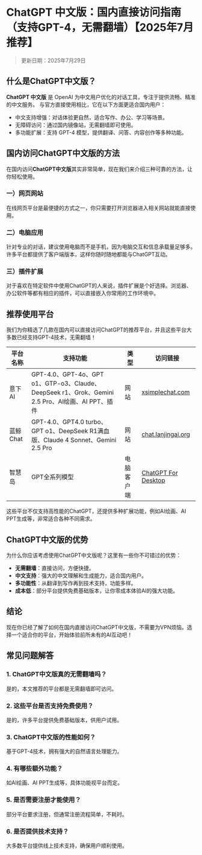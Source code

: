 # **ChatGPT 中文版：国内直接访问指南（支持GPT-4，无需翻墙）【2025年7月推荐】**
>更新日期：2025年7月29日

## **什么是ChatGPT中文版？**

**ChatGPT 中文版** 是 OpenAI 为中文用户优化的对话工具，专注于提供流畅、精准的中文服务。
与官方直接使用相比，它在以下方面更适合国内用户：

- 中文支持增强：对话体验更自然，适合写作、办公、学习等场景。
- 无障碍访问：通过国内镜像站，无需翻墙即可使用。
- 多功能扩展：支持 GPT-4 模型，提供翻译、问答、内容创作等多种功能。

## **国内访问ChatGPT中文版的方法**

在国内访问**ChatGPT中文版**其实非常简单，现在我们来介绍三种可靠的方法，让你轻松使用。

### **一）网页网站**

在线网页平台是最便捷的方式之一，你只需要打开浏览器进入相关网站就能直接使用。

### **二）电脑应用**

针对专业的对话，建议使用电脑而不是手机，因为电脑交互和信息承载量足够多。许多平台都提供了客户端版本，这样你随时随地都能与ChatGPT互动。

### **三）插件扩展**

对于喜欢在特定软件中使用ChatGPT的人来说，插件扩展是个好选择。浏览器、办公软件等都有相应的插件，可以直接嵌入你常用的工作环境中。

## **推荐使用平台**

我们为你精选了几款在国内可以直接访问ChatGPT的推荐平台，并且这些平台大多数已经支持GPT-4技术，无需翻墙！

| 平台名称 | 支持功能 | 类型 | 访问链接 |
| -------- | ------- | ------- | ---- |
| 意下AI | GPT-4.0、GPT-4o、GPT o1、GTP-o3、Claude、DeepSeek r1、Grok、Gemini 2.5 Pro、AI绘画、AI PPT、插件 | 网站 | [xsimplechat.com](https://xsimplechat.com) |
| 蓝鲸 Chat | GPT-4.0、GPT4.0 turbo、GPT o1、DeepSeek R1满血版、Claude 4 Sonnet、Gemini 2.5 Pro | 网站 | [chat.lanjingai.org](https://chat.lanjingai.org) |
| 智慧岛 | GPT全系列模型 | 电脑客户端 | [ChatGPT For Desktop](https://xsimplechat.com/app_client/XSimpleChat-windows.zip) |

这些平台不仅支持高性能的ChatGPT，还提供多种扩展功能，例如AI绘画、AI PPT生成等，非常适合各种不同需求。

## **ChatGPT中文版的优势**

为什么你应该考虑使用ChatGPT中文版呢？这里有一些你不可错过的优势：

- **无需翻墙**：直接访问，方便快捷。
- **中文支持**：强大的中文理解和生成能力，适合国内用户。
- **多功能性**：从翻译到写作再到技术支持，功能多样。
- **成本低**：部分平台提供免费基础版本，让你零成本体验AI的强大功能。

## **结论**

现在你已经了解了如何在国内直接访问ChatGPT中文版，不需要为VPN烦恼。选择一个适合你的平台，开始体验前所未有的AI互动吧！

## **常见问题解答**

### 1. **ChatGPT中文版真的无需翻墙吗？**
是的，本文推荐的平台都是无需翻墙即可访问。

### 2. **这些平台是否支持免费使用？**
是的，许多平台提供免费基础版本，供用户试用。

### 3. **ChatGPT中文版的性能如何？**
基于GPT-4技术，拥有强大的自然语言处理能力。

### 4. **有哪些额外功能？**
如AI绘画、AI PPT生成等，具体功能视平台而定。

### 5. **是否需要注册才能使用？**
部分平台要求注册，但通常注册流程简单，不耗时。

### 6. **是否提供技术支持？**
大多数平台提供线上技术支持，确保用户顺利使用。
